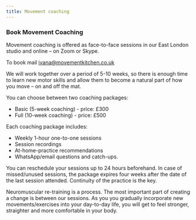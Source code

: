 ```yaml
---
title: Movement coaching
---
```


### Book Movement Coaching

Movement coaching is offered as face-to-face sessions in our East London studio
and online – on Zoom or Skype.

To book mail [ivana@movementkitchen.co.uk](ivana@movementkitchen.co.uk)

We will work together over a period of 5-10 weeks, so there is enough time to
learn new motor skills and allow them to become a natural part of how you move –
on and off the mat.

You can choose between two coaching packages:

* Basic (5-week coaching) - price: £300
* Full (10-week coaching) - price: £500

Each coaching package includes:

* Weekly 1-hour one-to-one sessions
* Session recordings
* At-home-practice recommendations
* WhatsApp/email questions and catch-ups.

You can reschedule your sessions up to 24 hours beforehand. In case of
missed/unused sessions, the package expires four weeks after the date of the
last session attended. Continuity of the practice is the key.

Neuromuscular re-training is a process. The most important part of creating a
change is between our sessions. As you you gradually incorporate new
movements/exercises into your day-to-day life, you will get to feel stronger,
straighter and more comfortable in your body.
